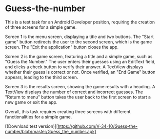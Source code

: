 # Guess-the-number

This is a test task for an Android Developer position, requiring the creation of three screens for a simple game. 

Screen 1 is the menu screen, displaying a title and two buttons. 
The "Start game" button redirects the user to the second screen, which is the game screen. 
The "Exit the application" button closes the app. 

Screen 2 is the game screen, featuring a title and a simple game, such as "Guess the Number." 
The user enters their guesses using an EditText field, and clicks a check button to verify their answer. 
A TextView displays whether their guess is correct or not. Once verified, an "End Game" button appears, leading to the third screen. 

Screen 3 is the results screen, showing the game results with a heading. A TextView displays the number of correct and incorrect guesses. 
The "Return to menu" button takes the user back to the first screen to start a new game or exit the app. 

Overall, this task requires creating three screens with different functionalities for a simple game.

[(Download test version)][https://github.com/V-34-10/Guess-the-number/blob/master/Guess_the_number.apk]
